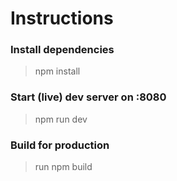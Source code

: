 # Instructions

### Install dependencies
> npm install

### Start (live) dev server on :8080
> npm run dev

### Build for production
> run npm build
